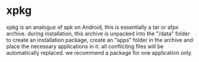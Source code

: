 # xpkg
xpkg is an analogue of apk on Android,
this is essentially a tar or afpx archive.
during installation, this archive is unpacked into the "/data" folder
to create an installation package, create an “apps” folder in the archive and place the necessary applications in it.
all conflicting files will be automatically replaced.
we recommend a package for one application only.